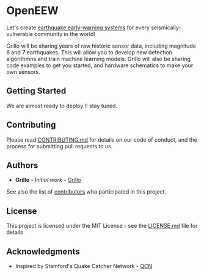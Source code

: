 # OpenEEW

Let's create [earthquake early-warning systems](https://en.wikipedia.org/wiki/Earthquake_warning_system/) for every seismically-vulnerable community in the world! 

Grillo will be sharing years of raw historic sensor data, including magnitude 6 and 7 earthquakes. This will allow you to develop new detection algorithmns and train machine learning models. Grillo will also be sharing code examples to get you started, and hardware schematics to make your own sensors.

## Getting Started

We are almost ready to deploy !! stay tuned.

## Contributing

Please read [CONTRIBUTING.md](https://gist.github.com/PurpleBooth/b24679402957c63ec426) for details on our code of conduct, and the process for submitting pull requests to us.

## Authors

* **Grillo** - *Initial work* - [Grillo](https://grillo.io)

See also the list of [contributors](https://github.com/your/project/contributors) who participated in this project.

## License

This project is licensed under the MIT License - see the [LICENSE.md](LICENSE.md) file for details

## Acknowledgments

* Inspired by Stamford's Quake Catcher Network - [QCN](http://qcn.stanford.edu/)
